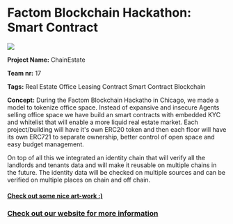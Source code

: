 <h1>Factom Blockchain Hackathon: Smart Contract</h1>

<img src="https://raw.githubusercontent.com/amadeobrands/ChainEstate/master/art-work/chain-estate.png">

<Strong>Project Name:</strong>
ChainEstate

<Strong>Team nr:</strong>
17

<Strong>Tags:</strong>
Real Estate
Office
Leasing Contract
Smart Contract
Blockchain

<Strong>Concept:</Strong>
During the Factom Blockchain Hackatho in Chicago, we made a model to tokenize office space. Instead of expansive and insecure Agents selling office space we have build an smart contracts with embedded KYC and whitelist that will enable a more liquid real estate market. Each project/building will have it's own ERC20 token and then each floor will have its own ERC721 to separate ownership, better control of open space and easy budget management.

On top of all this we integrated an identity chain that will verify all the landlords and tenants data and will make it reusable on multiple chains in the future. The identity data will be checked on multiple sources and can be verified on multiple places on chain and off chain.

<a href="https://github.com/amadeobrands/ChainEstate/blob/master/art-work/Chain_Estate_v1.pdf" target="_blank"><h4>Check out some nice art-work :)</h4></a>

<a href="http://chainestate.maxlava.com/" target="_blank"><h3>Check out our website for more information</h3></a>


